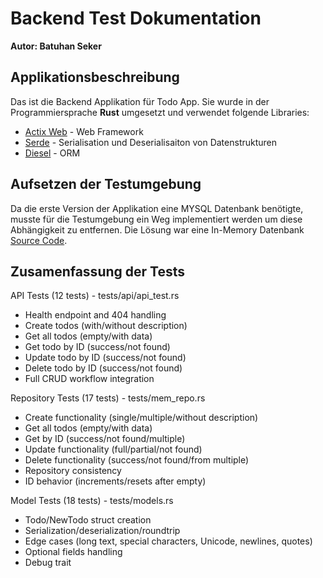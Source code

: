 # Backend Test Dokumentation

**Autor: Batuhan Seker**

## Applikationsbeschreibung

Das ist die Backend Applikation für Todo App. Sie wurde in der Programmiersprache **Rust** umgesetzt und verwendet folgende Libraries:

- [Actix Web](https://actix.rs/) - Web Framework
- [Serde](https://serde.rs/) - Serialisation und Deserialisaiton von Datenstrukturen
- [Diesel](https://diesel.rs/) - ORM

## Aufsetzen der Testumgebung

Da die erste Version der Applikation eine MYSQL Datenbank benötigte, musste für die Testumgebung ein Weg implementiert werden um diese Abhängigkeit zu entfernen. Die Lösung war eine In-Memory Datenbank [Source Code](./src/repository/mem_repo.rs). 

## Zusamenfassung der Tests

API Tests (12 tests) - tests/api/api_test.rs
- Health endpoint and 404 handling
- Create todos (with/without description)
- Get all todos (empty/with data)
- Get todo by ID (success/not found)
- Update todo by ID (success/not found)
- Delete todo by ID (success/not found)
- Full CRUD workflow integration

Repository Tests (17 tests) - tests/mem_repo.rs
- Create functionality (single/multiple/without description)
- Get all todos (empty/with data)
- Get by ID (success/not found/multiple)
- Update functionality (full/partial/not found)
- Delete functionality (success/not found/from multiple)
- Repository consistency
- ID behavior (increments/resets after empty)

Model Tests (18 tests) - tests/models.rs
- Todo/NewTodo struct creation
- Serialization/deserialization/roundtrip
- Edge cases (long text, special characters, Unicode, newlines, quotes)
- Optional fields handling
- Debug trait
